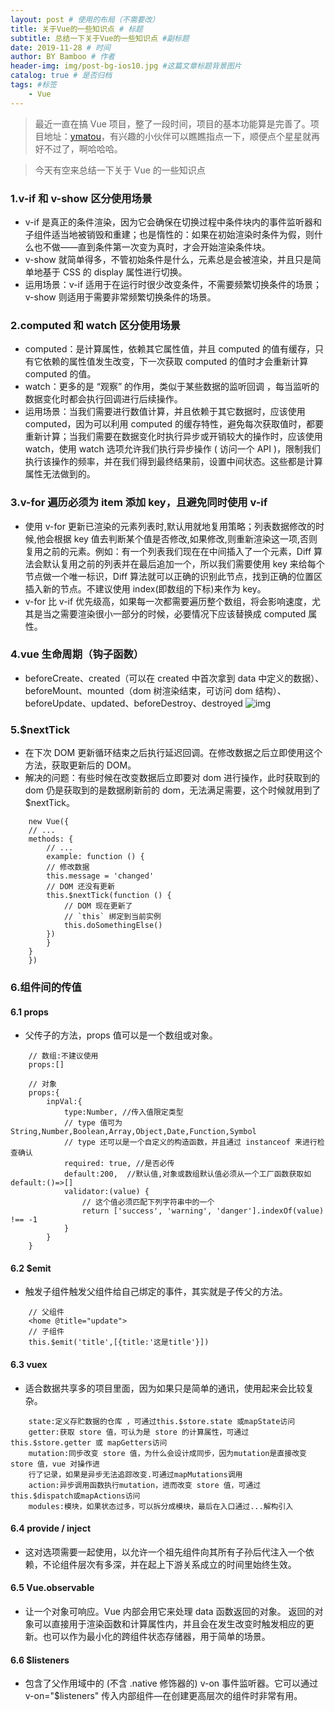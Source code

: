 ```yaml
---
layout: post # 使用的布局（不需要改）
title: 关于Vue的一些知识点 # 标题
subtitle: 总结一下关于Vue的一些知识点 #副标题
date: 2019-11-28 # 时间
author: BY Bamboo # 作者
header-img: img/post-bg-ios10.jpg #这篇文章标题背景图片
catalog: true # 是否归档
tags: #标签
    - Vue
---
```


> 最近一直在搞 Vue 项目，整了一段时间，项目的基本功能算是完善了。项目地址：[ymatou](https://github.com/ShowBamboo/ymatou)，有兴趣的小伙伴可以瞧瞧指点一下，顺便点个星星就再好不过了，啊哈哈哈。

> 今天有空来总结一下关于 Vue 的一些知识点

### 1.v-if 和 v-show 区分使用场景

-   v-if 是真正的条件渲染，因为它会确保在切换过程中条件块内的事件监听器和子组件适当地被销毁和重建；也是惰性的：如果在初始渲染时条件为假，则什么也不做——直到条件第一次变为真时，才会开始渲染条件块。
-   v-show 就简单得多，不管初始条件是什么，元素总是会被渲染，并且只是简单地基于 CSS 的 display 属性进行切换。
-   运用场景：v-if 适用于在运行时很少改变条件，不需要频繁切换条件的场景；v-show 则适用于需要非常频繁切换条件的场景。

### 2.computed 和 watch 区分使用场景

-   computed：是计算属性，依赖其它属性值，并且 computed 的值有缓存，只有它依赖的属性值发生改变，下一次获取 computed 的值时才会重新计算 computed 的值。
-   watch：更多的是 “观察” 的作用，类似于某些数据的监听回调 ，每当监听的数据变化时都会执行回调进行后续操作。
-   运用场景：当我们需要进行数值计算，并且依赖于其它数据时，应该使用 computed，因为可以利用 computed 的缓存特性，避免每次获取值时，都要重新计算；当我们需要在数据变化时执行异步或开销较大的操作时，应该使用 watch，使用 watch 选项允许我们执行异步操作 ( 访问一个 API )，限制我们执行该操作的频率，并在我们得到最终结果前，设置中间状态。这些都是计算属性无法做到的。

### 3.v-for 遍历必须为 item 添加 key，且避免同时使用 v-if

-   使用 v-for 更新已渲染的元素列表时,默认用就地复用策略；列表数据修改的时候,他会根据 key 值去判断某个值是否修改,如果修改,则重新渲染这一项,否则复用之前的元素。例如：有一个列表我们现在在中间插入了一个元素，Diff 算法会默认复用之前的列表并在最后追加一个，所以我们需要使用 key 来给每个节点做一个唯一标识，Diff 算法就可以正确的识别此节点，找到正确的位置区插入新的节点。不建议使用 index(即数组的下标)来作为 key。
-   v-for 比 v-if 优先级高，如果每一次都需要遍历整个数组，将会影响速度，尤其是当之需要渲染很小一部分的时候，必要情况下应该替换成 computed 属性。

### 4.vue 生命周期（钩子函数）

-   beforeCreate、created（可以在 created 中首次拿到 data 中定义的数据）、beforeMount、mounted（dom 树渲染结束，可访问 dom 结构）、beforeUpdate、updated、beforeDestroy、destroyed
    ![img](https://cn.vuejs.org/images/lifecycle.png)

### 5.\$nextTick

-   在下次 DOM 更新循环结束之后执行延迟回调。在修改数据之后立即使用这个方法，获取更新后的 DOM。
-   解决的问题：有些时候在改变数据后立即要对 dom 进行操作，此时获取到的 dom 仍是获取到的是数据刷新前的 dom，无法满足需要，这个时候就用到了\$nextTick。

```
    new Vue({
    // ...
    methods: {
        // ...
        example: function () {
        // 修改数据
        this.message = 'changed'
        // DOM 还没有更新
        this.$nextTick(function () {
            // DOM 现在更新了
            // `this` 绑定到当前实例
            this.doSomethingElse()
        })
        }
    }
    })
```

### 6.组件间的传值

#### 6.1 props

-   父传子的方法，props 值可以是一个数组或对象。

```
    // 数组:不建议使用
    props:[]

    // 对象
    props:{
        inpVal:{
            type:Number, //传入值限定类型
            // type 值可为String,Number,Boolean,Array,Object,Date,Function,Symbol
            // type 还可以是一个自定义的构造函数，并且通过 instanceof 来进行检查确认
            required: true, //是否必传
            default:200,  //默认值,对象或数组默认值必须从一个工厂函数获取如 default:()=>[]
            validator:(value) {
                // 这个值必须匹配下列字符串中的一个
                return ['success', 'warning', 'danger'].indexOf(value) !== -1
            }
        }
    }
```

#### 6.2 \$emit

-   触发子组件触发父组件给自己绑定的事件，其实就是子传父的方法。

```
    // 父组件
    <home @title="update">
    // 子组件
    this.$emit('title',[{title:'这是title'}])
```

#### 6.3 vuex

-   适合数据共享多的项目里面，因为如果只是简单的通讯，使用起来会比较复杂。

```
    state:定义存贮数据的仓库 ，可通过this.$store.state 或mapState访问
    getter:获取 store 值，可认为是 store 的计算属性，可通过this.$store.getter 或 mapGetters访问
    mutation:同步改变 store 值，为什么会设计成同步，因为mutation是直接改变 store 值，vue 对操作进
    行了记录，如果是异步无法追踪改变.可通过mapMutations调用
    action:异步调用函数执行mutation，进而改变 store 值，可通过 this.$dispatch或mapActions访问
    modules:模块，如果状态过多，可以拆分成模块，最后在入口通过...解构引入
```

#### 6.4 provide / inject

-   这对选项需要一起使用，以允许一个祖先组件向其所有子孙后代注入一个依赖，不论组件层次有多深，并在起上下游关系成立的时间里始终生效。

#### 6.5 Vue.observable

-   让一个对象可响应。Vue 内部会用它来处理 data 函数返回的对象。
    返回的对象可以直接用于渲染函数和计算属性内，并且会在发生改变时触发相应的更新。也可以作为最小化的跨组件状态存储器，用于简单的场景。

#### 6.6 \$listeners

-   包含了父作用域中的 (不含 .native 修饰器的) v-on 事件监听器。它可以通过 v-on="\$listeners" 传入内部组件—在创建更高层次的组件时非常有用。
